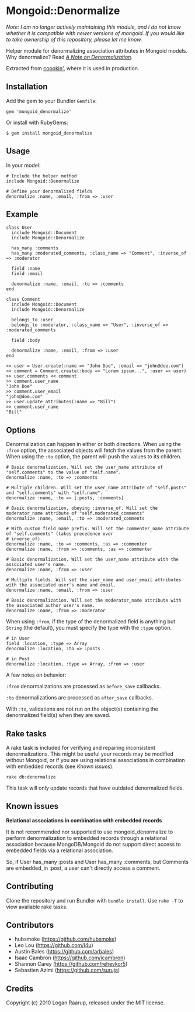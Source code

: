 Mongoid::Denormalize
====================

*Note: I am no longer actively maintaining this module, and I do not know whether it is compatible with newer versions of mongoid. If you would like to take ownership of this repository, please let me know.*


Helper module for denormalizing association attributes in Mongoid models. Why denormalize? Read *[A Note on Denormalization](http://www.mongodb.org/display/DOCS/MongoDB+Data+Modeling+and+Rails#MongoDBDataModelingandRails-ANoteonDenormalization)*.

Extracted from [coookin'](http://coookin.com), where it is used in production.


Installation
------------

Add the gem to your Bundler `Gemfile`:

    gem 'mongoid_denormalize'

Or install with RubyGems:

    $ gem install mongoid_denormalize


Usage
-----

In your model:

    # Include the helper method
    include Mongoid::Denormalize
    
    # Define your denormalized fields
    denormalize :name, :email, :from => :user


Example
-------

    class User
      include Mongoid::Document
      include Mongoid::Denormalize

      has_many :comments
      has_many :moderated_comments, :class_name => "Comment", :inverse_of => :moderator

      field :name
      field :email
      
      denormalize :name, :email, :to => :comments
    end
    
    class Comment
      include Mongoid::Document
      include Mongoid::Denormalize

      belongs_to :user
      belongs_to :moderator, :class_name => "User", :inverse_of => :moderated_comments

      field :body
      
      denormalize :name, :email, :from => :user
    end
    
    >> user = User.create(:name => "John Doe", :email => "john@doe.com")
    >> comment = Comment.create(:body => "Lorem ipsum...", :user => user)
    >> user.comments << comment
    >> comment.user_name
    "John Doe"
    >> comment.user_email
    "john@doe.com"
    >> user.update_attributes(:name => "Bill")
    >> comment.user_name
    "Bill"


Options
-------

Denormalization can happen in either or both directions. When using the `:from` option, the associated objects will fetch the values from
the parent. When using the `:to` option, the parent will push the values to its children.

    # Basic denormalization. Will set the user_name attribute of "self.comments" to the value of "self.name".
    denormalize :name, :to => :comments

    # Multiple children. Will set the user_name attribute of "self.posts" and "self.comments" with "self.name".
    denormalize :name, :to => [:posts, :comments]

    # Basic denormalization, obeying :inverse_of. Will set the moderator_name attribute of "self.moderated_comments"
    denormalize :name, :email, :to => :moderated_comments

    # With custom field name prefix. Will set the commenter_name attribute of "self.comments" (takes precedence over
    # inverse_of).
    denormalize :name, :to => :comments, :as => :commenter
    denormalize :name, :from => :comments, :as => :commenter

    # Basic denormalization. Will set the user_name attribute with the associated user's name.
    denormalize :name, :from => :user

    # Multiple fields. Will set the user_name and user_email attributes with the associated user's name and email.
    denormalize :name, :email, :from => :user

    # Basic denormalization. Will set the moderator_name attribute with the associated author user's name.
    denormalize :name, :from => :moderator

When using `:from`, if the type of the denormalized field is anything but `String` (the default),
you must specify the type with the `:type` option.

    # in User
    field :location, :type => Array
    denormalize :location, :to => :posts
    
    # in Post
    denormalize :location, :type => Array, :from => :user

A few notes on behavior:

`:from` denormalizations are processed as `before_save` callbacks.

`:to` denormalizations are processed as `after_save` callbacks.

With `:to`, validations are not run on the object(s) containing the denormalized field(s) when they are saved.

Rake tasks
----------

A rake task is included for verifying and repairing inconsistent denormalizations. This might be useful your records may be modified
without Mongoid, or if you are using relational associations in combination with embedded records (see *Known issues*).

    rake db:denormalize
    
This task will only update records that have outdated denormalized fields.


Known issues
------------

**Relational associations in combination with embedded records**

It is not recommended nor supported to use mongoid_denormalize to perform denormalization to embedded records through a relational association because
 MongoDB/Mongoid do not support direct access to embedded fields via a relational association.

So, if User has_many :posts and User has_many :comments, but Comments are embedded_in :post, a user can't directly access a comment.

Contributing
-------

Clone the repository and run Bundler with `bundle install`. Use `rake -T` to view available rake tasks.

Contributors
-------
* hubsmoke (https://github.com/hubsmoke)
* Leo Lou (https://github.com/l4u)
* Austin Bales (https://github.com/arbales)
* Isaac Cambron (https://github.com/icambron)
* Shannon Carey (https://github.com/rehevkor5)
* Sebastien Azimi (https://github.com/suruja)


Credits
-------

Copyright (c) 2010 Logan Raarup, released under the MIT license.
